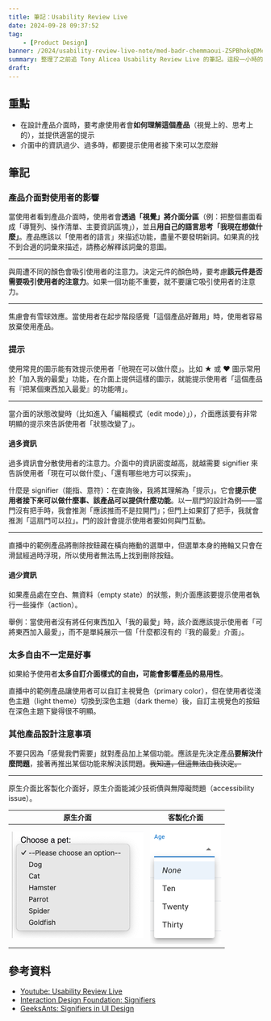 ```yaml
---
title: 筆記：Usability Review Live
date: 2024-09-28 09:37:52
tag:
	- [Product Design]
banner: /2024/usability-review-live-note/med-badr-chemmaoui-ZSPBhokqDMc-unsplash.jpg
summary: 整理了之前追 Tony Alicea Usability Review Live 的筆記。這段一小時的直播以很平易近人的方式說明了一些介面設計的基本知識，值得一看。
draft: 
---
```


## 重點

- 在設計產品介面時，要考慮使用者會**如何理解這個產品**（視覺上的、思考上的），並提供適當的提示
- 介面中的資訊過少、過多時，都要提示使用者接下來可以怎麼辦

## 筆記

### 產品介面對使用者的影響

當使用者看到產品介面時，使用者會**透過「視覺」將介面分區**（例：把整個畫面看成「導覽列、操作清單、主要資訊區塊」），並且**用自己的語言思考「我現在想做什麼」**。產品應該以「使用者的語言」來描述功能，盡量不要發明新詞。如果真的找不到合適的詞彙來描述，請務必解釋該詞彙的意圖。

---

與周遭不同的顏色會吸引使用者的注意力。決定元件的顏色時，要考慮**該元件是否需要吸引使用者的注意力**。如果一個功能不重要，就不要讓它吸引使用者的注意力。

---

焦慮會有雪球效應。當使用者在起步階段感覺「這個產品好難用」時，使用者容易放棄使用產品。

### 提示

使用常見的圖示能有效提示使用者「他現在可以做什麼」。比如 ★ 或 ♥ 圖示常用於「加入我的最愛」功能，在介面上提供這樣的圖示，就能提示使用者「這個產品有『把某個東西加入最愛』的功能唷」。

---

當介面的狀態改變時（比如進入「編輯模式（edit mode）」），介面應該要有非常明顯的提示來告訴使用者「狀態改變了」。

#### 過多資訊

過多資訊會分散使用者的注意力。介面中的資訊密度越高，就越需要 signifier 來告訴使用者「現在可以做什麼」、「還有哪些地方可以探索」。

什麼是 signifier（能指、意符）：在查詢後，我將其理解為「提示」。它會**提示使用者接下來可以做什麼事、該產品可以提供什麼功能**。以一扇門的設計為例——當門沒有把手時，我會推測「應該推而不是拉開門」；但門上如果釘了把手，我就會推測「這扇門可以拉」。門的設計會提示使用者要如何與門互動。

---

直播中的範例產品將刪除按鈕藏在橫向捲動的選單中，但選單本身的捲軸又只會在滑鼠經過時浮現，所以使用者無法馬上找到刪除按鈕。

#### 過少資訊

如果產品處在空白、無資料（empty state）的狀態，則介面應該要提示使用者執行一些操作（action）。

舉例：當使用者沒有將任何東西加入「我的最愛」時，該介面應該提示使用者「可將東西加入最愛」，而不是單純展示一個「什麼都沒有的『我的最愛』介面」。

### 太多自由不一定是好事

如果給予使用者**太多自訂介面樣式的自由，可能會影響產品的易用性**。

直播中的範例產品讓使用者可以自訂主視覺色（primary color），但在使用者從淺色主題（light theme）切換到深色主題（dark theme）後，自訂主視覺色的按鈕在深色主題下變得很不明顯。

### 其他產品設計注意事項

不要只因為「感覺我們需要」就對產品加上某個功能。應該是先決定產品**要解決什麼問題**，接著再推出某個功能來解決該問題。~~我知道，但這無法由我決定。~~

---

原生介面比客製化介面好，原生介面能減少技術債與無障礙問題（accessibility issue）。

| 原生介面                        | 客製化介面                      |
| ------------------------------- | ------------------------------- |
| ![native control example](/2024/usability-review-live-note/native-control-example.png) | ![custom control example](/2024/usability-review-live-note/custom-control-example.png) |

## 參考資料

- [Youtube: Usability Review Live](https://www.youtube.com/live/ycTjaIgIh1Y?si=OI61XVnFFrmCgNu1)
- [Interaction Design Foundation: Signifiers](https://www.interaction-design.org/literature/topics/signifiers)
- [GeeksAnts: Signifiers in UI Design](https://geekyants.com/blog/signifiers-in-design)

